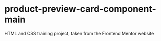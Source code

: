 # product-preview-card-component-main
 HTML and CSS training project, taken from the Frontend Mentor website
